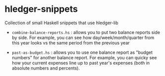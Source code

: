 # hledger-snippets

Collection of small Haskell snippets that use hledger-lib

* `combine-balance-reports.hs` : allows you to put two balance reports side by side.
  For example, you can see how day/week/month/quarter from this year looks vs the
  same period from the previous year

* `past-as-budget.hs` : allows you to use one balance report as "budget numbers" for
  another balance report. For example, you can quicky see how your current expenses
  line up to past year's expenses (both in absolute numbers and percents).
